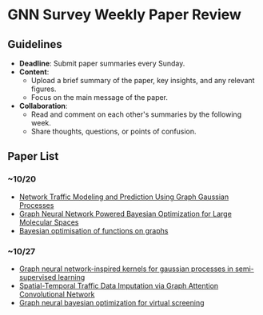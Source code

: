 # GNN Survey Weekly Paper Review

## Guidelines
- **Deadline**: Submit paper summaries every Sunday.
- **Content**:
  - Upload a brief summary of the paper, key insights, and any relevant figures.
  - Focus on the main message of the paper.
- **Collaboration**:
  - Read and comment on each other's summaries by the following week.
  - Share thoughts, questions, or points of confusion.

## Paper List

### ~10/20
- [Network Traffic Modeling and Prediction Using Graph Gaussian Processes](https://github.com/AIML-K/GNN_Survey/issues/2)
- [Graph Neural Network Powered Bayesian Optimization for Large Molecular Spaces](https://github.com/AIML-K/GNN_Survey/issues/3)
- [Bayesian optimisation of functions on graphs](https://github.com/AIML-K/GNN_Survey/issues/4)

### ~10/27
- [Graph neural network-inspired kernels for gaussian processes in semi-supervised learning](https://github.com/AIML-K/GNN_Survey/issues/11)
- [Spatial-Temporal Traffic Data Imputation via Graph Attention Convolutional Network](https://github.com/AIML-K/GNN_Survey/issues/7)
- [Graph neural bayesian optimization for virtual screening](https://github.com/AIML-K/GNN_Survey/issues/5)
